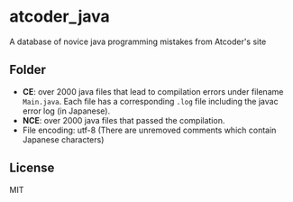 # atcoder_java
A database of novice java programming mistakes from Atcoder's site

## Folder
- **CE**: over 2000 java files that lead to compilation errors under filename `Main.java`. Each file has a corresponding `.log` file including the javac error log (in Japanese).
- **NCE**: over 2000 java files that passed the compilation. 
- File encoding: utf-8 (There are unremoved comments which contain Japanese characters)

## License
MIT
